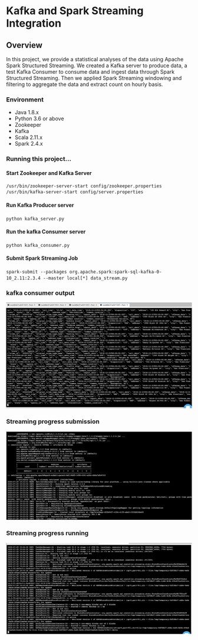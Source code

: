 # Kafka and Spark Streaming Integration

## Overview

In this project, we provide a statistical analyses of the data using Apache Spark Structured Streaming. We created a Kafka server to produce data, a test Kafka Consumer to consume data and ingest data through Spark Structured Streaming. Then we applied Spark Streaming windowing and filtering to aggregate the data and extract count on hourly basis.

### Environment

 - Java 1.8.x
 - Python 3.6 or above
 - Zookeeper
 - Kafka
 - Scala 2.11.x
 - Spark 2.4.x


### Running this project...
#### Start Zookeeper and Kafka Server 
```
/usr/bin/zookeeper-server-start config/zookeeper.properties
/usr/bin/kafka-server-start config/server.properties
```
#### Run Kafka Producer server
`python kafka_server.py`

#### Run the kafka Consumer server 
`python kafka_consumer.py`

#### Submit Spark Streaming Job
`spark-submit --packages org.apache.spark:spark-sql-kafka-0-10_2.11:2.3.4 --master local[*] data_stream.py`

### kafka consumer output
![Kafka console output](https://github.com/tfenton/udacity-sf-crime-stats/blob/master/screen_shot_kafka_topic.png)


### Streaming progress submission
![Streaming submission](https://github.com/tfenton/udacity-sf-crime-stats/blob/master/screen_shot_spark_submitted.png)

### Streaming progress running
![Streaming running](https://github.com/tfenton/udacity-sf-crime-stats/blob/master/screen_shot_spark_running.png)





